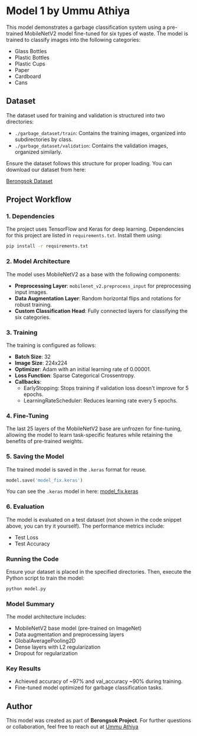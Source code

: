 # Model 1 by Ummu Athiya

This model demonstrates a garbage classification system using a pre-trained MobileNetV2 model fine-tuned for six types of waste. The model is trained to classify images into the following categories:

- Glass Bottles
- Plastic Bottles
- Plastic Cups
- Paper
- Cardboard
- Cans

## Dataset

The dataset used for training and validation is structured into two directories:

- `./garbage_dataset/train`: Contains the training images, organized into subdirectories by class.
- `./garbage_dataset/validation`: Contains the validation images, organized similarly.

Ensure the dataset follows this structure for proper loading. You can download our dataset from here:

[Berongsok Dataset](https://drive.google.com/file/d/1o__AK8ILNQ1MIFdWJqUhVGBO7YbUZy5H/view?usp=sharing)

## Project Workflow

### 1. Dependencies

The project uses TensorFlow and Keras for deep learning. Dependencies for this project are listed in `requirements.txt`. Install them using:

```bash
pip install -r requirements.txt
```

### 2. Model Architecture

The model uses MobileNetV2 as a base with the following components:

- **Preprocessing Layer**: `mobilenet_v2.preprocess_input` for preprocessing input images.
- **Data Augmentation Layer**: Random horizontal flips and rotations for robust training.
- **Custom Classification Head**: Fully connected layers for classifying the six categories.

### 3. Training

The training is configured as follows:

- **Batch Size**: 32
- **Image Size**: 224x224
- **Optimizer**: Adam with an initial learning rate of 0.00001.
- **Loss Function**: Sparse Categorical Crossentropy.
- **Callbacks**:
  - EarlyStopping: Stops training if validation loss doesn't improve for 5 epochs.
  - LearningRateScheduler: Reduces learning rate every 5 epochs.

### 4. Fine-Tuning

The last 25 layers of the MobileNetV2 base are unfrozen for fine-tuning, allowing the model to learn task-specific features while retaining the benefits of pre-trained weights.

### 5. Saving the Model

The trained model is saved in the `.keras` format for reuse.

```python
model.save('model_fix.keras')
```

You can see the `.keras` model in here: [model_fix.keras ](https://github.com/titii-ship-it/Berongsok/blob/ml_team/Machine%20Learning/Converted%20Models/model_fix.keras)

### 6. Evaluation

The model is evaluated on a test dataset (not shown in the code snippet above, you can try it yourself). The performance metrics include:

- Test Loss
- Test Accuracy

### Running the Code

Ensure your dataset is placed in the specified directories. Then, execute the Python script to train the model:

```bash
python model.py
```

### Model Summary

The model architecture includes:

- MobileNetV2 base model (pre-trained on ImageNet)
- Data augmentation and preprocessing layers
- GlobalAveragePooling2D
- Dense layers with L2 regularization
- Dropout for regularization

### Key Results

- Achieved accuracy of \~97% and val_accuracy \~90% during training.
- Fine-tuned model optimized for garbage classification tasks.

## Author

This model was created as part of **Berongsok Project**. For further questions or collaboration, feel free to reach out at [Ummu Athiya ](https://www.linkedin.com/in/ummu-athiya-833b541b7/)

